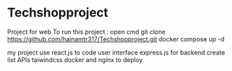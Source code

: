 # Techshopproject
Project for web 
To run this project :
open cmd
git clone https://github.com/hainamtr317/Techshopproject.git
docker compose up -d

my project use react.js to code user interface 
express.js for backend create list APIs
taiwindcss
docker and nginx to deploy
